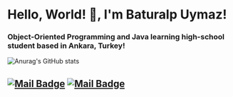 # Hello, World! 👋, I'm **Baturalp Uymaz**!

### Object-Oriented Programming and Java learning high-school student based in Ankara, Turkey!

![Anurag's GitHub stats](https://github-readme-stats.vercel.app/api?username=baturalpuymaz&show_icons=true&theme=radical)

[![Mail Badge](https://img.shields.io/badge/-baturalp@uymaz.net-black?style=for-the-badge&logo=gmail)](mailto:baturalpuymaz.net)
[![Mail Badge](https://img.shields.io/badge/-baturalpuymaz@aol.com-black?style=for-the-badge&logo=gmail)](mailto:baturalpuymaz@aol.com)
---
